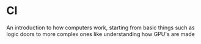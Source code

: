# CI
An introduction to how computers work, starting from basic things such as logic doors to more complex ones like understanding how GPU's are made